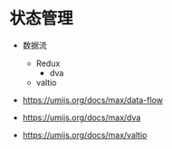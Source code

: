 # 状态管理

- 数据流
  - Redux
    - dva
  - valtio

- https://umijs.org/docs/max/data-flow
- https://umijs.org/docs/max/dva
- https://umijs.org/docs/max/valtio